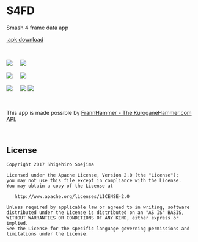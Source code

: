 # S4FD
Smash 4 frame data app

[.apk download](https://github.com/mightyfrog/S4FD/raw/master/static/s4fd_1.0.0.apk)

<br>

![](static/screenshot_01.png)&nbsp;&nbsp;&nbsp;&nbsp;&nbsp;![](static/screenshot_02.png)

![](static/screenshot_03.png)&nbsp;&nbsp;&nbsp;&nbsp;&nbsp;![](static/screenshot_04.png)

![](static/screenshot_05.png)&nbsp;&nbsp;&nbsp;&nbsp;&nbsp;![](static/screenshot_06.png)
![](static/screenshot_07.png)

<br>

This app is made possible by [FrannHammer - The KuroganeHammer.com API](https://github.com/Frannsoft/FrannHammer).

<br>

License
--------

    Copyright 2017 Shigehiro Soejima

    Licensed under the Apache License, Version 2.0 (the "License");
    you may not use this file except in compliance with the License.
    You may obtain a copy of the License at

       http://www.apache.org/licenses/LICENSE-2.0

    Unless required by applicable law or agreed to in writing, software
    distributed under the License is distributed on an "AS IS" BASIS,
    WITHOUT WARRANTIES OR CONDITIONS OF ANY KIND, either express or implied.
    See the License for the specific language governing permissions and
    limitations under the License.
